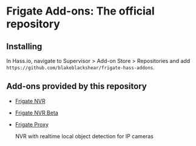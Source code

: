 # Frigate Add-ons: The official repository

## Installing
In Hass.io, navigate to Supervisor > Add-on Store > Repositories and add `https://github.com/blakeblackshear/frigate-hass-addons`.

## Add-ons provided by this repository
- [Frigate NVR](frigate/README.md)
- [Frigate NVR Beta](frigate_beta/README.md)
- [Frigate Proxy](frigate_proxy/README.md)

  NVR with realtime local object detection for IP cameras